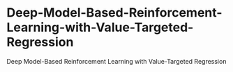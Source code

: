 # Deep-Model-Based-Reinforcement-Learning-with-Value-Targeted-Regression
Deep Model-Based Reinforcement Learning with Value-Targeted Regression
